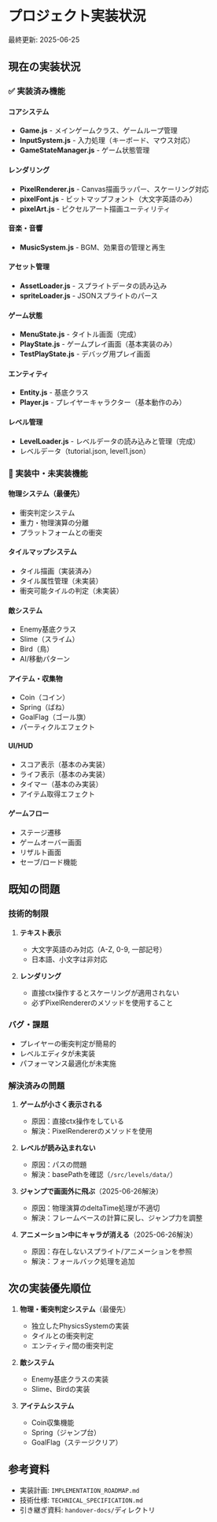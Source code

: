# プロジェクト実装状況

最終更新: 2025-06-25

## 現在の実装状況

### ✅ 実装済み機能

#### コアシステム
- **Game.js** - メインゲームクラス、ゲームループ管理
- **InputSystem.js** - 入力処理（キーボード、マウス対応）
- **GameStateManager.js** - ゲーム状態管理

#### レンダリング
- **PixelRenderer.js** - Canvas描画ラッパー、スケーリング対応
- **pixelFont.js** - ビットマップフォント（大文字英語のみ）
- **pixelArt.js** - ピクセルアート描画ユーティリティ

#### 音楽・音響
- **MusicSystem.js** - BGM、効果音の管理と再生

#### アセット管理
- **AssetLoader.js** - スプライトデータの読み込み
- **spriteLoader.js** - JSONスプライトのパース

#### ゲーム状態
- **MenuState.js** - タイトル画面（完成）
- **PlayState.js** - ゲームプレイ画面（基本実装のみ）
- **TestPlayState.js** - デバッグ用プレイ画面

#### エンティティ
- **Entity.js** - 基底クラス
- **Player.js** - プレイヤーキャラクター（基本動作のみ）

#### レベル管理
- **LevelLoader.js** - レベルデータの読み込みと管理（完成）
- レベルデータ（tutorial.json, level1.json）

### 🚧 実装中・未実装機能

#### 物理システム（最優先）
- 衝突判定システム
- 重力・物理演算の分離
- プラットフォームとの衝突

#### タイルマップシステム
- タイル描画（実装済み）
- タイル属性管理（未実装）
- 衝突可能タイルの判定（未実装）

#### 敵システム
- Enemy基底クラス
- Slime（スライム）
- Bird（鳥）
- AI/移動パターン

#### アイテム・収集物
- Coin（コイン）
- Spring（ばね）
- GoalFlag（ゴール旗）
- パーティクルエフェクト

#### UI/HUD
- スコア表示（基本のみ実装）
- ライフ表示（基本のみ実装）
- タイマー（基本のみ実装）
- アイテム取得エフェクト

#### ゲームフロー
- ステージ遷移
- ゲームオーバー画面
- リザルト画面
- セーブ/ロード機能

## 既知の問題

### 技術的制限
1. **テキスト表示**
   - 大文字英語のみ対応（A-Z, 0-9, 一部記号）
   - 日本語、小文字は非対応

2. **レンダリング**
   - 直接ctx操作するとスケーリングが適用されない
   - 必ずPixelRendererのメソッドを使用すること

### バグ・課題
- プレイヤーの衝突判定が簡易的
- レベルエディタが未実装
- パフォーマンス最適化が未実施

### 解決済みの問題
1. **ゲームが小さく表示される**
   - 原因：直接ctx操作をしている
   - 解決：PixelRendererのメソッドを使用

2. **レベルが読み込まれない**
   - 原因：パスの問題
   - 解決：basePathを確認（`/src/levels/data/`）

3. **ジャンプで画面外に飛ぶ**（2025-06-26解決）
   - 原因：物理演算のdeltaTime処理が不適切
   - 解決：フレームベースの計算に戻し、ジャンプ力を調整

4. **アニメーション中にキャラが消える**（2025-06-26解決）
   - 原因：存在しないスプライト/アニメーションを参照
   - 解決：フォールバック処理を追加

## 次の実装優先順位

1. **物理・衝突判定システム**（最優先）
   - 独立したPhysicsSystemの実装
   - タイルとの衝突判定
   - エンティティ間の衝突判定

2. **敵システム**
   - Enemy基底クラスの実装
   - Slime、Birdの実装

3. **アイテムシステム**
   - Coin収集機能
   - Spring（ジャンプ台）
   - GoalFlag（ステージクリア）

## 参考資料

- 実装計画: `IMPLEMENTATION_ROADMAP.md`
- 技術仕様: `TECHNICAL_SPECIFICATION.md`
- 引き継ぎ資料: `handover-docs/`ディレクトリ